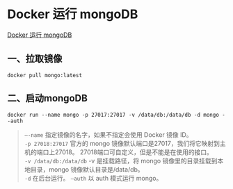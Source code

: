 # Docker 运行 mongoDB

[Docker 运行 mongoDB](https://blog.csdn.net/weixin_43972437/article/details/106299316)

## 一、拉取镜像
```shell
docker pull mongo:latest
```

## 二、启动mongoDB
```shell
docker run --name mongo -p 27017:27017 -v /data/db:/data/db -d mongo --auth
```

> `—-name` 指定镜像的名字，如果不指定会使用 Docker 镜像 ID。 </br>
> `-p 27018:27017` 官方的 mongo 镜像默认端口是27017，我们将它映射到主机的端口上27018。 27018端口可自定义，但是不能是在使用的接口。</br> 
> `-v /data/db:/data/db` -v 是挂载路径，将 mongo 镜像里的目录挂载到本地目录，mongo 镜像默认目录是/data/db。 </br>
> `-d` 在后台运行。 `—auth` 以 auth 模式运行 mongo。



<comment/>
<ad/>